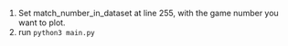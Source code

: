 1. Set match_number_in_dataset at line 255, with the game number you want to plot.
2. run ```python3 main.py```